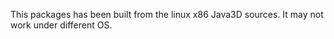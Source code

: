 This packages has been built from the linux x86 Java3D sources. It may not work under different OS.
